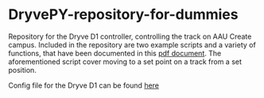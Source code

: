 # DryvePY-repository-for-dummies
Repository for the Dryve D1 controller, controlling the track on AAU Create campus. Included in the repository are two example scripts and a variety of functions, that have been documented in this [pdf document](DryveD1Script%20package/How%20to%20control%20the%20Dryve%20D1%20over%20Python). The aforementioned script cover moving to a set point on a track from a set position.

Config file for the Dryve D1 can be found [here](Dryve%20D1%20Configuration.txt)
